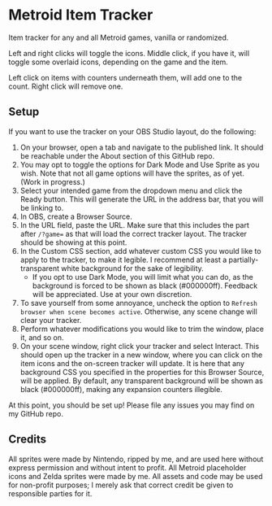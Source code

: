 # Metroid Item Tracker
Item tracker for any and all Metroid games, vanilla or randomized.

Left and right clicks will toggle the icons. Middle click, if you have it, will toggle some overlaid icons, depending on the game and the item.

Left click on items with counters underneath them, will add one to the count. Right click will remove one.

## Setup

If you want to use the tracker on your OBS Studio layout, do the following:

1. On your browser, open a tab and navigate to the published link. It should be reachable under the About section of this GitHub repo.
1. You may opt to toggle the options for Dark Mode and Use Sprite as you wish. Note that not all game options will have the sprites, as of yet. (Work in progress.)
1. Select your intended game from the dropdown menu and click the Ready button. This will generate the URL in the address bar, that you will be linking to.
1. In OBS, create a Browser Source.
1. In the URL field, paste the URL. Make sure that this includes the part after `/?game=` as that will load the correct tracker layout. The tracker should be showing at this point.
1. In the Custom CSS section, add whatever custom CSS you would like to apply to the tracker, to make it legible. I recommend at least a partially-transparent white background for the sake of legibility.
   * If you opt to use Dark Mode, you will limit what you can do, as the background is forced to be shown as black (#000000ff). Feedback will be appreciated. Use at your own discretion.
1. To save yourself from some annoyance, uncheck the option to `Refresh browser when scene becomes active`. Otherwise, any scene change will clear your tracker.
1. Perform whatever modifications you would like to trim the window, place it, and so on.
1. On your scene window, right click your tracker and select Interact. This should open up the tracker in a new window, where you can click on the item icons and the on-screen tracker will update. It is here that any background CSS you specified in the properties for this Browser Source, will be applied. By default, any transparent background will be shown as black (#000000ff), making any expansion counters illegible.

At this point, you should be set up! Please file any issues you may find on my GitHub repo.

## Credits

All sprites were made by Nintendo, ripped by me, and are used here without express permission and without intent to profit. All Metroid placeholder icons and Zelda sprites were made by me. All assets and code may be used for non-profit purposes; I merely ask that correct credit be given to responsible parties for it.
